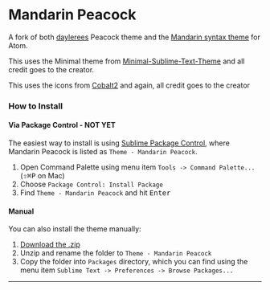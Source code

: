 # Mandarin Peacock

A fork of both [daylerees](https://github.com/daylerees/colour-schemes) Peacock theme and the [Mandarin syntax theme](https://github.com/jakedeichert/mandarin-syntax) for Atom.

This uses the Minimal theme from [Minimal-Sublime-Text-Theme](https://github.com/AntoineBoulanger/Minimal-Sublime-Text-Theme) and all credit goes to the creator.

This uses the icons from [Cobalt2](https://github.com/wesbos/cobalt2) and again, all credit goes to the creator

### How to Install

#### Via Package Control - NOT YET

The easiest way to install is using [Sublime Package Control](https://sublime.wbond.net), where Mandarin Peacock is listed as `Theme - Mandarin Peacock`.

1. Open Command Palette using menu item `Tools -> Command Palette...` (<kbd>⇧</kbd><kbd>⌘</kbd><kbd>P</kbd> on Mac)
2. Choose `Package Control: Install Package`
3. Find `Theme - Mandarin Peacock` and hit <kbd>Enter</kbd>

#### Manual

You can also install the theme manually:

1. [Download the .zip](https://github.com/paradox41/mandarin-peacock/archive/master.zip)
2. Unzip and rename the folder to `Theme - Mandarin Peacock`
3. Copy the folder into `Packages` directory, which you can find using the menu item `Sublime Text -> Preferences -> Browse Packages...`

***
